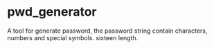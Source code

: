 # pwd_generator
A tool for generate password, the password string contain characters, numbers and special symbols. sixteen length.
